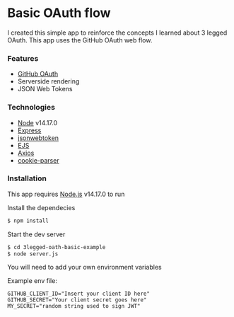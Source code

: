 # Basic OAuth flow

I created this simple app to reinforce the concepts I learned about 3 legged OAuth. This app uses the GitHub OAuth web flow.

### Features

- [GitHub OAuth](https://docs.github.com/en/developers/apps/building-oauth-apps/authorizing-oauth-apps)
- Serverside rendering
- JSON Web Tokens

### Technologies

- [Node](https://node.js.org/) v14.17.0
- [Express](http://expressjs.com/)
- [jsonwebtoken](https://www.npmjs.com/package/jsonwebtoken)
- [EJS](https://ejs.co/)
- [Axios](https://www.npmjs.com/package/axios)
- [cookie-parser](https://www.npmjs.com/package/cookie-parser)

### Installation

This app requires [Node.js](https://node.js.org/) v14.17.0 to run

Install the dependecies

```sh
$ npm install
```

Start the dev server

```sh
$ cd 3legged-oath-basic-example
$ node server.js
```

You will need to add your own environment variables

Example env file:

```
GITHUB_CLIENT_ID="Insert your client ID here"
GITHUB_SECRET="Your client secret goes here"
MY_SECRET="random string used to sign JWT"
```
